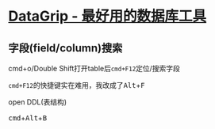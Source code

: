 # [DataGrip - 最好用的数据库工具](/archive/intellij_idea/datagrip.md)

## 字段(field/column)搜索

cmd+o/Double Shift打开table后`cmd+F12`定位/搜索字段

`cmd+F12`的快捷键实在难用，我改成了<kbd>Alt</kbd>+<kbd>F</kbd>

<i class="fa fa-hashtag"></i>
open DDL(表结构)

<kbd>cmd</kbd>+<kbd>Alt</kbd>+<kbd>B</kbd>
